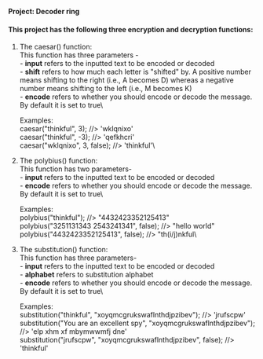 **Project: Decoder ring**

#### This project has the following three encryption and decryption functions: ####

1. The caesar() function:\
    This function has three parameters -\
        - **input** refers to the inputted text to be encoded or decoded\
        - **shift** refers to how much each letter is "shifted" by. A positive number means shifting to the right (i.e., A becomes D) whereas a negative number means shifting to the left (i.e., M becomes K)\
        - **encode** refers to whether you should encode or decode the message. By default it is set to true\
    
    Examples:\
        caesar("thinkful", 3); //> 'wklqnixo'\
              caesar("thinkful", -3); //> 'qefkhcri'\
              caesar("wklqnixo", 3, false); //> 'thinkful'\

2. The polybius() function:\
    This function has two parameters-\
        - **input** refers to the inputted text to be encoded or decoded\
        - **encode** refers to whether you should encode or decode the message. By default it is set to true\

    
    Examples:\
    polybius("thinkful"); //> "4432423352125413"\
    polybius("3251131343 2543241341", false); //> "hello world"\
    polybius("4432423352125413", false); //> "th(i/j)nkful\

3. The substitution() function:\
    This function has three parameters-\
        - **input** refers to the inputted text to be encoded or decoded\
        - **alphabet** refers to substitution alphabet\
        - **encode** refers to whether you should encode or decode the message. By default it is set to true\

    Examples:\
        substitution("thinkful", "xoyqmcgrukswaflnthdjpzibev"); //> 'jrufscpw'\
        substitution("You are an excellent spy", "xoyqmcgrukswaflnthdjpzibev"); //> 'elp xhm xf mbymwwmfj dne'\
        substitution("jrufscpw", "xoyqmcgrukswaflnthdjpzibev", false); //> 'thinkful'



